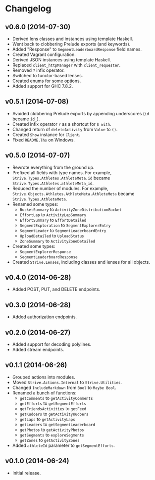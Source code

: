 # Changelog

## v0.6.0 (2014-07-30)

- Derived lens classes and instances using template Haskell.
- Went back to clobbering Prelude exports (and keywords).
- Added "Response" to `SegmentLeaderboardResponse` field names.
- Created Vagrant configuration.
- Derived JSON instances using template Haskell.
- Replaced `client_httpManager` with `client_requester`.
- Removed `?` infix operator.
- Switched to functor-based lenses.
- Created enums for some options.
- Added support for GHC 7.8.2.

## v0.5.1 (2014-07-08)

- Avoided clobbering Prelude exports by appending underscores (`id` became
  `id_`).
- Created infix operator `?` as a shortcut for `$ with`.
- Changed return of `deleteActivity` from `Value` to `()`.
- Created `Show` instance for `Client`.
- Fixed `README.lhs` on Windows.

## v0.5.0 (2014-07-07)

- Rewrote everything from the ground up.
- Prefixed all fields with type names. For example,
  `Strive.Types.Athletes.AthleteMeta.id` became
  `Strive.Types.Athletes.athleteMeta_id`.
- Reduced the number of modules. For example,
  `Strive.Objects.Athletes.AthleteMeta.AthleteMeta` became
  `Strive.Types.AthleteMeta`.
- Renamed some types:
  - `BucketSummary` to `ActivityZoneDistributionBucket`
  - `EffortLap` to `ActivityLapSummary`
  - `EffortSummary` to `EffortDetailed`
  - `SegmentExploration` to `SegmentExplorerEntry`
  - `SegmentLeader` to `SegmentLeaderboardEntry`
  - `UploadDetailed` to `UploadStatus`
  - `ZoneSummary` to `ActivityZoneDetailed`
- Created some types:
  - `SegmentExplorerResponse`
  - `SegmentLeaderboardResponse`
- Created `Strive.Lenses`, including classes and lenses for all objects.

## v0.4.0 (2014-06-28)

- Added POST, PUT, and DELETE endpoints.

## v0.3.0 (2014-06-28)

- Added authorization endpoints.

## v0.2.0 (2014-06-27)

- Added support for decoding polylines.
- Added stream endpoints.

## v0.1.1 (2014-06-26)

- Grouped actions into modules.
- Moved `Strive.Actions.Internal` to `Strive.Utilities`.
- Changed `IncludeMarkdown` from `Bool` to `Maybe Bool`.
- Renamed a bunch of functions:
  - `getComments` to `getActivityComments`
  - `getEfforts` to `getSegmentEfforts`
  - `getFriendsActivities` to `getFeed`
  - `getKudoers` to `getActivityKudoers`
  - `getLaps` to `getActivityLaps`
  - `getLeaders` to `getSegmentLeaderboard`
  - `getPhotos` to `getActivityPhotos`
  - `getSegments` to `exploreSegments`
  - `getZones` to `getActivityZones`
- Added `athleteId` parameter to `getSegmentEfforts`.

## v0.1.0 (2014-06-24)

- Initial release.
